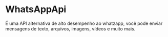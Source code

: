 # WhatsAppApi
É uma API alternativa de alto desempenho ao whatzapp, você pode enviar mensagens de texto, arquivos, imagens, vídeos e muito mais.
